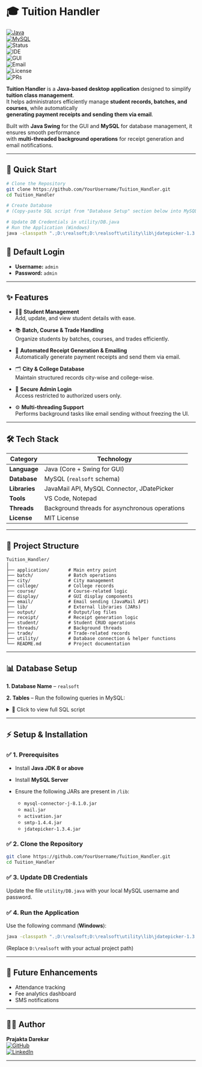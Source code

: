 # 🎓 **Tuition Handler**  

[![Java](https://img.shields.io/badge/Java-8%2B-blue)](https://www.java.com/)  
[![MySQL](https://img.shields.io/badge/Database-MySQL-blue)](https://www.mysql.com/)  
![Status](https://img.shields.io/badge/Status-Completed-success)  
![IDE](https://img.shields.io/badge/Editor-VS%20Code%20%7C%20Notepad-lightgrey)  
![GUI](https://img.shields.io/badge/GUI-Java%20Swing-orange)  
![Email](https://img.shields.io/badge/Email-JavaMail%20API-green)  
![License](https://img.shields.io/badge/License-MIT-blue)  
![PRs](https://img.shields.io/badge/PRs-Welcome-brightgreen)  

**Tuition Handler** is a **Java-based desktop application** designed to simplify **tuition class management**.  
It helps administrators efficiently manage **student records, batches, and courses**, while automatically  
**generating payment receipts and sending them via email**.

Built with **Java Swing** for the GUI and **MySQL** for database management, it ensures smooth performance  
with **multi-threaded background operations** for receipt generation and email notifications.

---

## 🚀 **Quick Start**

```bash
# Clone the Repository
git clone https://github.com/YourUsername/Tuition_Handler.git
cd Tuition_Handler

# Create Database
# (Copy-paste SQL script from "Database Setup" section below into MySQL)

# Update DB Credentials in utility/DB.java
# Run the Application (Windows)
java -classpath ".;D:\realsoft;D:\realsoft\utility\lib\jdatepicker-1.3.4.jar;D:\realsoft\lib\mysql-connector-j-8.1.0.jar;D:\realsoft\lib\mail.jar;D:\realsoft;D:\realsoft\lib\activation.jar;D:\realsoft\lib\smtp-1.4.4.jar" application.LandingPage
```

## 🔑 **Default Login**

* **Username:** `admin`  
* **Password:** `admin`  

---
<!--
## ✨ **Features**

✅ **Student Management** – Add, update, and view student details  
✅ **Batch, Course & Trade Handling** – Organize students by academic details  
✅ **Receipt Generation & Email Sending** – Auto-generate & email payment receipts  
✅ **City & College Database** – Maintain structured city-wise & college-wise records  
✅ **Secure Login** – Admin-only login access  
✅ **Multi-threading** – Background email/receipt operations without UI freezing  

---
 -->
## ✨ **Features**

- 👨‍🎓 **Student Management**  
  Add, update, and view student details with ease.

- 📚 **Batch, Course & Trade Handling**  
  Organize students by batches, courses, and trades efficiently.

- 🧾 **Automated Receipt Generation & Emailing**  
  Automatically generate payment receipts and send them via email.

- 🗂 **City & College Database**  
  Maintain structured records city-wise and college-wise.

- 🔐 **Secure Admin Login**  
  Access restricted to authorized users only.

- ⚙️ **Multi-threading Support**  
  Performs background tasks like email sending without freezing the UI.

---
## 🛠 **Tech Stack**

| **Category**  | **Technology**                                  |
| ------------- | ------------------------------------------------|
| **Language**  | Java (Core + Swing for GUI)                      |
| **Database**  | MySQL (`realsoft` schema)                        |
| **Libraries** | JavaMail API, MySQL Connector, JDatePicker      |
| **Tools**     | VS Code, Notepad                                 |
| **Threads**   | Background threads for asynchronous operations  |
| **License**   | MIT License                                      |

---

## 📂 **Project Structure**

```
Tuition_Handler/
│
├── application/       # Main entry point 
├── batch/             # Batch operations
├── city/              # City management
├── college/           # College records
├── course/            # Course-related logic
├── display/           # GUI display components
├── email/             # Email sending (JavaMail API)
├── lib/               # External libraries (JARs)
├── output/            # Output/log files
├── receipt/           # Receipt generation logic
├── student/           # Student CRUD operations
├── threads/           # Background threads
├── trade/             # Trade-related records
├── utility/           # Database connection & helper functions 
└── README.md          # Project documentation
```

---

## 📊 **Database Setup**

**1. Database Name** – `realsoft`  

**2. Tables** – Run the following queries in MySQL:

<details>
<summary>📌 Click to view full SQL script</summary>

```sql
USE realsoft;

CREATE TABLE Trade(
    trid INT PRIMARY KEY,
    trname VARCHAR(20),
    trstate INT
);

CREATE TABLE College(
    clid INT PRIMARY KEY,
    clname VARCHAR(20),
    clstate INT
);

CREATE TABLE City(
    ctid INT PRIMARY KEY,
    ctname VARCHAR(20),
    ctstate INT
);

CREATE TABLE Course(
    coid INT PRIMARY KEY,
    coname VARCHAR(20),
    codfee INT,
    corfee INT,
    costate INT
);

CREATE TABLE Batch(
    btid INT PRIMARY KEY,
    btname VARCHAR(20),
    btstdate DATE,
    bteddate DATE,
    bttime VARCHAR(20),
    btstate INT
);

CREATE TABLE Receipt(
    reno INT PRIMARY KEY,
    redate DATE,
    rerollno INT,
    reamt INT,
    retype VARCHAR(2),
    redetail VARCHAR(10),
    react VARCHAR(4),
    restate INT
);

CREATE TABLE Student(
    stno INT PRIMARY KEY,
    stdate DATE,
    stname1 VARCHAR(30),
    stname2 VARCHAR(30),
    stname3 VARCHAR(30),
    stgender VARCHAR(10),
    stdob DATE,
    stclnm VARCHAR(20),
    sttrnm VARCHAR(10),
    stacyr INT,
    stpaddr VARCHAR(30),
    stladdr VARCHAR(30),
    stctnm VARCHAR(15),
    stsmob VARCHAR(10),
    stpmob VARCHAR(10),
    stemail VARCHAR(30),
    stconm VARCHAR(10),
    stbtnm VARCHAR(10),
    sbttime VARCHAR(30),
    stcofee INT,
    stadmfee INT,
    stbalfee INT,
    sttrntype VARCHAR(20),
    sttrndetail VARCHAR(10),
    sttrnto VARCHAR(20),
    stmode VARCHAR(10),
    ststate INT
);
```

</details>

---

## ⚡ **Setup & Installation**

### ✅ **1. Prerequisites**

* Install **Java JDK 8 or above**
* Install **MySQL Server**
* Ensure the following JARs are present in `/lib`:

  * `mysql-connector-j-8.1.0.jar`
  * `mail.jar`
  * `activation.jar`
  * `smtp-1.4.4.jar`
  * `jdatepicker-1.3.4.jar`

### ✅ **2. Clone the Repository**

```bash
git clone https://github.com/YourUsername/Tuition_Handler.git
cd Tuition_Handler
```

### ✅ **3. Update DB Credentials**

Update the file `utility/DB.java` with your local MySQL username and password.

### ✅ **4. Run the Application**

Use the following command (**Windows**):

```bash
java -classpath ".;D:\realsoft;D:\realsoft\utility\lib\jdatepicker-1.3.4.jar;D:\realsoft\lib\mysql-connector-j-8.1.0.jar;D:\realsoft\lib\mail.jar;D:\realsoft;D:\realsoft\lib\activation.jar;D:\realsoft\lib\smtp-1.4.4.jar" application.LandingPage
```

(Replace `D:\realsoft` with your actual project path)

---

## 🔮 **Future Enhancements**

* Attendance tracking  
* Fee analytics dashboard  
* SMS notifications  

---

## 👩‍💻 **Author**

**Prajakta Darekar**  
[![GitHub](https://img.shields.io/badge/GitHub-black?logo=github)](https://github.com/prajudarekar04)  
[![LinkedIn](https://img.shields.io/badge/LinkedIn-blue?logo=linkedin)](https://linkedin.com/in/prajaktadarekar)  

---
